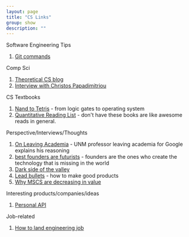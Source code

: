 ```yaml
---
layout: page
title: "CS Links"
group: show
description: ""
---
```


Software Engineering Tips

[1]: http://blog.apiaxle.com/post/handy-git-tips-to-stop-you-getting-fired/

1.  [Git commands][1]


Comp Sci

[101]: http://blog.sigfpe.com/
[102]: http://www.acm.org/membership/acm-bulletin-archive/march-19-2013-people-of-acm-christos-papadimitriou

1. [Theoretical CS blog][101]
2. [Interview with Christos Papadimitriou][102]

CS Textbooks

[201]: http://www.nand2tetris.org/course.php
[202]: http://www.quantstart.com/articles/Quantitative-Finance-Reading-List

1. [Nand to Tetris][201] - from logic gates to operating system
2. [Quantitative Reading List][202] - don't have these books are like awesome reads in general.

Perspective/Interviews/Thoughts

[301]: http://cs.unm.edu/~terran/academic_blog/?p=113
[302]: http://josephwalla.com/the-best-founders-are-futurists
[303]: http://www.quora.com/Silicon-Valley/Whats-the-dark-side-of-Silicon-Valley
[304]: http://bhorowitz.com/2011/10/26/lead-bullets/
[305]: http://blog.regehr.org/archives/953

1. [On Leaving Academia][301] - UNM professor leaving academia for Google explains his reasoning 
2. [best founders are futurists][302] - founders are the ones who create the technology that is missing in the world
3. [Dark side of the valley][303] 
4. [Lead bullets][304] - how to make good products
5. [Why MSCS are decreasing in value][305]

Interesting products/companies/ideas

[401]: http://x.naveen.com/post/51808692792/a-personal-api

1. [Personal API][401]

Job-related

[501]: https://medium.com/tech-talk/d5f8051afce2

1. [How to land engineering job][501]
